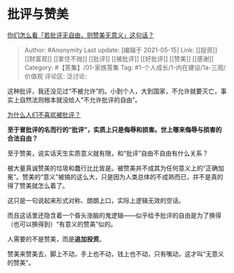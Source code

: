 # 批评与赞美
[你们怎么看「若批评无自由，则赞美无意义」这句话？](https://www.zhihu.com/question/312712746/answer/1767123886)

> Author: #Anonymity
> Last update: [编辑于 2021-05-15]
> Link: [[投资]] [[财富观]] [[拿住不抛]] [[批评]] [[被批评]] [[好批评]] [[赞美]] [[感谢]]
> Category: #【答集】/01-家族答集
> Tag: #1-个人成长/1-内在建设/1a-三观/价值观
> 评论区:
> 泛讨论:

这种批评，我还没见过“不被允许”的。小到个人，大到国家，不允许就要灭亡，事实上自然法则根本就没给人“不允许批评的自由”。

[为什么人们不喜欢被批评？](https://www.zhihu.com/question/22987136/answer/1434894604)

**至于冒批评的名而行的“批评”，实质上只是侮辱和损害。世上哪来侮辱与损害的合法自由？**

至于赞美，说实话天生实质意义就有限，和“批评”自由不自由有什么关系？

被大量真诚赞美的垃圾和蠢行比比皆是。被赞美并不成其为任何意义上的“正确加冕”。赞美的“意义”被搞的这么大，只是因为人类总体的不成熟而已，并不是真的得了赞美就怎么着了。

这只是一句说起来形式对称、朗朗上口，实际上逻辑无效的空话。

而且这话里还隐含着一个昏头涨脑的鬼逻辑——似乎给予批评的自由是为了换得（也可以换得到）“有意义的赞美”似的。

人需要的不是赞美，而是**追加投资**。

赞美来赞美去，脚上不动，手上也不动，钱上也不动，只有嘴动，这才叫“无意义的赞美"。
